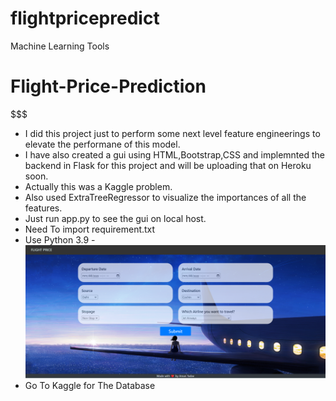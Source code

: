 # flightpricepredict
Machine Learning Tools 
# Flight-Price-Prediction
$$$$$$$$$$$$$$$$$$$$$$$$$$$
- I did this project just to perform some next level feature engineerings to elevate the performane of this model.
- I have also created a gui using HTML,Bootstrap,CSS and implemnted the backend in Flask for this project and will be uploading that on Heroku soon.
- Actually this was a Kaggle problem.
- Also used ExtraTreeRegressor to visualize the importances of all the features.
- Just run app.py to see the gui on local host.
- Need To import requirement.txt
- Use Python 3.9
-![](S_S.png)
- Go To Kaggle for The Database
